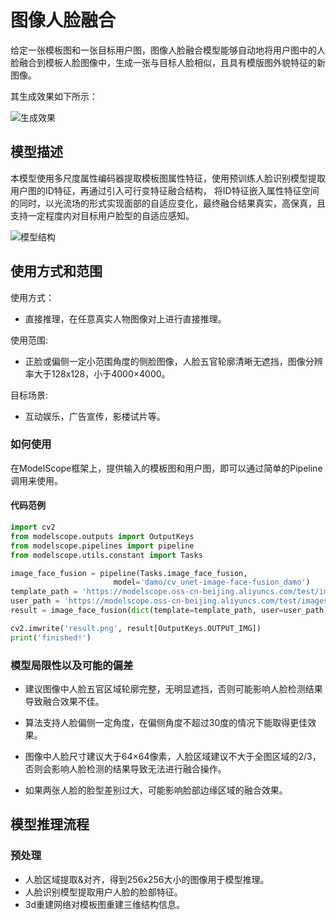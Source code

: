

# 图像人脸融合

给定一张模板图和一张目标用户图，图像人脸融合模型能够自动地将用户图中的人脸融合到模板人脸图像中，生成一张与目标人脸相似，且具有模版图外貌特征的新图像。

其生成效果如下所示：

![生成效果](description/demo.png)

## 模型描述

本模型使用多尺度属性编码器提取模板图属性特征，使用预训练人脸识别模型提取用户图的ID特征，再通过引入可行变特征融合结构，
将ID特征嵌入属性特征空间的同时，以光流场的形式实现面部的自适应变化，最终融合结果真实，高保真，且支持一定程度内对目标用户脸型的自适应感知。

![模型结构](description/architecture.png)

## 使用方式和范围

使用方式：
- 直接推理，在任意真实人物图像对上进行直接推理。

使用范围:
- 正脸或偏侧一定小范围角度的侧脸图像，人脸五官轮廓清晰无遮挡，图像分辨率大于128x128，小于4000×4000。

目标场景:
- 互动娱乐，广告宣传，影楼试片等。

### 如何使用

在ModelScope框架上，提供输入的模板图和用户图，即可以通过简单的Pipeline调用来使用。

#### 代码范例
```python
import cv2
from modelscope.outputs import OutputKeys
from modelscope.pipelines import pipeline
from modelscope.utils.constant import Tasks

image_face_fusion = pipeline(Tasks.image_face_fusion, 
                       model='damo/cv_unet-image-face-fusion_damo')
template_path = 'https://modelscope.oss-cn-beijing.aliyuncs.com/test/images/facefusion_template.jpg'
user_path = 'https://modelscope.oss-cn-beijing.aliyuncs.com/test/images/facefusion_user.jpg'
result = image_face_fusion(dict(template=template_path, user=user_path))

cv2.imwrite('result.png', result[OutputKeys.OUTPUT_IMG])
print('finished!')

```

### 模型局限性以及可能的偏差

- 建议图像中人脸五官区域轮廓完整，无明显遮挡，否则可能影响人脸检测结果导致融合效果不佳。
  
- 算法支持人脸偏侧一定角度，在偏侧角度不超过30度的情况下能取得更佳效果。

- 图像中人脸尺寸建议大于64×64像素，人脸区域建议不大于全图区域的2/3，否则会影响人脸检测的结果导致无法进行融合操作。

- 如果两张人脸的脸型差别过大，可能影响脸部边缘区域的融合效果。

## 模型推理流程

### 预处理

- 人脸区域提取&对齐，得到256x256大小的图像用于模型推理。
- 人脸识别模型提取用户人脸的脸部特征。
- 3d重建网络对模板图重建三维结构信息。
  


